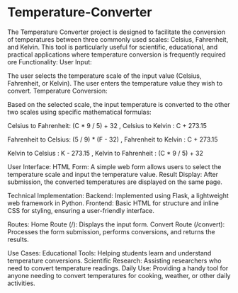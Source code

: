 # Temperature-Converter
The Temperature Converter project is designed to facilitate the conversion of temperatures between three commonly used scales: Celsius, Fahrenheit, and Kelvin. This tool is particularly useful for scientific, educational, and practical applications where temperature conversion is frequently required
ore Functionality:
User Input:

The user selects the temperature scale of the input value (Celsius, Fahrenheit, or Kelvin).
The user enters the temperature value they wish to convert.
Temperature Conversion:

Based on the selected scale, the input temperature is converted to the other two scales using specific mathematical formulas:

Celsius to Fahrenheit: (C * 9 / 5) + 32 ,
Celsius to Kelvin    : C + 273.15

Fahrenheit to Celsius: (5 / 9) * (F - 32) ,
Fahrenheit to Kelvin : C + 273.15
  
Kelvin to Celsius    : K - 273.15 ,
Kelvin to Fahrenheit : (C * 9 / 5) + 32

User Interface:
HTML Form: A simple web form allows users to select the temperature scale and input the temperature value.
Result Display: After submission, the converted temperatures are displayed on the same page.

Technical Implementation:
Backend: Implemented using Flask, a lightweight web framework in Python.
Frontend: Basic HTML for structure and inline CSS for styling, ensuring a user-friendly interface.

Routes:
Home Route (/): Displays the input form.
Convert Route (/convert): Processes the form submission, performs conversions, and returns the results.

Use Cases:
Educational Tools: Helping students learn and understand temperature conversions.
Scientific Research: Assisting researchers who need to convert temperature readings.
Daily Use: Providing a handy tool for anyone needing to convert temperatures for cooking, weather, or other daily activities.
